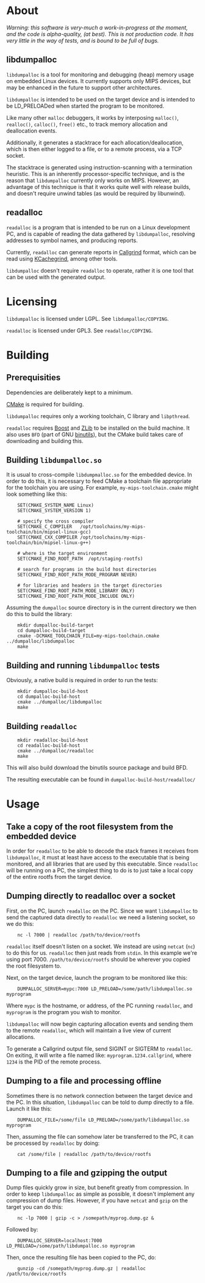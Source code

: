 # About

*Warning: this software is very-much a work-in-progress at the moment, and the code
is alpha-quality, (at best). This is not production code. It has very little in the way
of tests, and is bound to be full of bugs.*

## libdumpalloc

`libdumpalloc` is a tool for monitoring and debugging (heap) memory usage on 
embedded Linux devices. It currently supports only MIPS devices, but may be 
enhanced in the future to support other architectures. 

`libdumpalloc` is intended to be used on the target device and is intended to 
be LD_PRELOADed when started the program to be monitored. 

Like many other `malloc` debuggers, it works by interposing `malloc()`, `realloc()`, 
`calloc()`, `free()` etc., to track memory allocation and deallocation events. 

Additionally, it generates a stacktrace for each allocation/deallocation, which 
is then either logged to a file, or to a remote process, via a TCP socket. 

The stacktrace is generated using instruction-scanning with a termination
heuristic. This is an inherently processor-specific technique, and is the reason
that `libdumpalloc` currently only works on MIPS. However, an advantage of this
technique is that it works quite well with release builds, and doesn't require
unwind tables (as would be required by libunwind).

## readalloc

`readalloc` is a program that is intended to be run on a Linux development PC, 
and is capable of reading the data gathered by `libdumpalloc`, resolving 
addresses to symbol names, and producing reports. 

Currently, `readalloc` can generate reports in [Callgrind][] format, which can be 
read using [KCachegrind][], among other tools.

`libdumpalloc` doesn't require `readalloc` to operate, rather it is one tool that 
can be used with the generated output.


# Licensing

`libdumpalloc` is licensed under LGPL. See `libdumpalloc/COPYING`.

`readalloc` is licensed under GPL3. See `readalloc/COPYING`.


# Building

## Prerequisities

Dependencies are deliberately kept to a minimum.

[CMake][] is required for building.

`libdumpalloc` requires only a working toolchain, C library and `libpthread`.

`readalloc` requires [Boost][] and [ZLib][] to be installed on the build machine. 
It also uses `BFD` (part of GNU [binutils]), but the CMake build takes care of 
downloading and building this.

## Building `libdumpalloc.so`

It is usual to cross-compile `libdumpmalloc.so` for the embedded device. In order
to do this, it is necessary to feed CMake a toolchain file appropriate for the 
toolchain you are using. For example, `my-mips-toolchain.cmake` might look 
something like this:

		SET(CMAKE_SYSTEM_NAME Linux)
		SET(CMAKE_SYSTEM_VERSION 1)

		# specify the cross compiler
		SET(CMAKE_C_COMPILER   /opt/toolchains/my-mips-toolchain/bin/mipsel-linux-gcc)
		SET(CMAKE_CXX_COMPILER /opt/toolchains/my-mips-toolchain/bin/mipsel-linux-g++)

		# where is the target environment 
		SET(CMAKE_FIND_ROOT_PATH  /opt/staging-rootfs)

		# search for programs in the build host directories
		SET(CMAKE_FIND_ROOT_PATH_MODE_PROGRAM NEVER)

		# for libraries and headers in the target directories
		SET(CMAKE_FIND_ROOT_PATH_MODE_LIBRARY ONLY)
		SET(CMAKE_FIND_ROOT_PATH_MODE_INCLUDE ONLY)


Assuming the `dumpalloc` source directory is in the current directory we then do
this to build the library:

		mkdir dumpalloc-build-target
		cd dumpalloc-build-target
		cmake -DCMAKE_TOOLCHAIN_FILE=my-mips-toolchain.cmake ../dumpalloc/libdumpalloc
		make


## Building and running `libdumpalloc` tests

Obviously, a native build is required in order to run the tests:

		mkdir dumpalloc-build-host
		cd dumpalloc-build-host
		cmake ../dumpalloc/libdumpalloc
		make


## Building `readalloc`

		mkdir readalloc-build-host
		cd readalloc-build-host
		cmake ../dumpalloc/readalloc
		make

This will also build download the binutils source package and build BFD.

The resulting executable can be found in `dumpalloc-build-host/readalloc/`


# Usage

## Take a copy of the root filesystem from the embedded device

In order for `readalloc` to be able to decode the stack frames it receives from
`libdumpalloc`, it must at least have access to the executable that is being 
monitored, and all libraries that are used by this executable. Since `readalloc`
will be running on a PC, the simplest thing to do is to just take a local copy 
of the entire rootfs from the target device.

## Dumping directly to readalloc over a socket

First, on the PC, launch `readalloc` on the PC. Since we want `libdumpalloc` 
to send the captured data directly to `readalloc` we need a listening socket, so
we do this:

		nc -l 7000 | readalloc /path/to/device/rootfs

`readalloc` itself doesn't listen on a socket. We instead are using `netcat` (`nc`)
to do this for us. `readalloc` then just reads from `stdin`. In this example
we're using port 7000. `/path/to/device/rootfs` should be wherever you copied the 
root filesystem to.


Next, on the target device, launch the program to be monitored like this:

		DUMPALLOC_SERVER=mypc:7000 LD_PRELOAD=/some/path/libdumpalloc.so myprogram

Where `mypc` is the hostname, or address, of the PC running `readalloc`, and 
`myprogram` is the program you wish to monitor.

`libdumpalloc` will now begin capturing allocation events and sending them to 
the remote `readalloc`, which will maintain a live view of current allocations.

To generate a Callgrind output file, send SIGINT or SIGTERM to `readalloc`. On
exiting, it will write a file named like: `myprogram.1234.callgrind`, where `1234`
is the PID of the remote process.

## Dumping to a file and processing offline

Sometimes there is no network connection between the target device and the PC. 
In this situation, `libdumpalloc` can be told to dump directly to a file. Launch
it like this:

		DUMPALLOC_FILE=/some/file LD_PRELOAD=/some/path/libdumpalloc.so myprogram

Then, assuming the file can somehow later be transferred to the PC, it can be
processed by `readalloc` by doing:

		cat /some/file | readalloc /path/to/device/rootfs

## Dumping to a file and gzipping the output

Dump files quickly grow in size, but benefit greatly from compression. In order
to keep `libdumpalloc` as simple as possible, it doesn't implement any compression
of dump files. However, if you have `netcat` and `gzip` on the target you can do
this:

		nc -lp 7000 | gzip -c > /somepath/myprog.dump.gz &

Followed by:

		DUMPALLOC_SERVER=localhost:7000 LD_PRELOAD=/some/path/libdumpalloc.so myprogram


Then, once the resulting file has been copied to the PC, do:

		gunzip -cd /somepath/myprog.dump.gz | readalloc /path/to/device/rootfs


[Callgrind]:	http://valgrind.org/docs/manual/cl-manual.html
[KCachegrind]:	http://kcachegrind.sourceforge.net/html/Home.html
[CMake]:	http://www.cmake.org
[Boost]:	http://www.boost.org
[ZLib]:	http://www.zlib.net/
[binutils]:	https://sourceware.org/binutils

 

